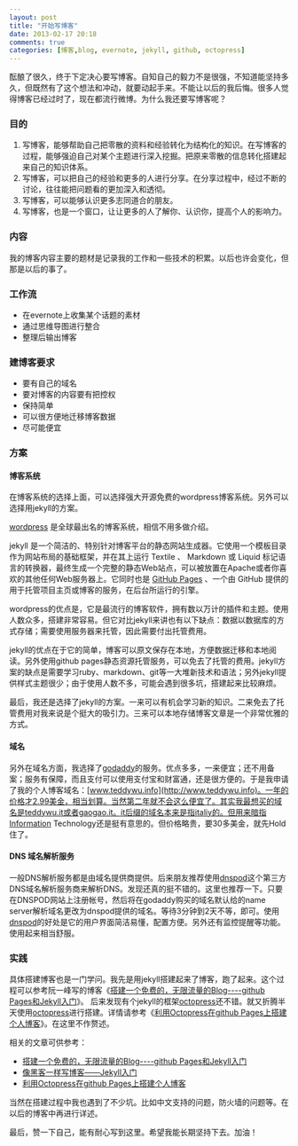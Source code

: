 ```yaml
---
layout: post
title: "开始写博客"
date: 2013-02-17 20:18
comments: true
categories: [博客,blog, evernote, jekyll, github, octopress]
---
```


酝酿了很久，终于下定决心要写博客。自知自己的毅力不是很强，不知道能坚持多久，但既然有了这个想法和冲动，就要动起手来。不能让以后的我后悔。很多人觉得博客已经过时了，现在都流行微博。为什么我还要写博客呢？
<!-- more -->
### 目的 ###

1. 写博客，能够帮助自己把零散的资料和经验转化为结构化的知识。在写博客的过程，能够强迫自己对某个主题进行深入挖掘。把原来零散的信息转化搭建起来自己的知识体系。
2. 写博客，可以把自己的经验和更多的人进行分享。在分享过程中，经过不断的讨论，往往能把问题看的更加深入和透彻。
3. 写博客，可以能够认识更多志同道合的朋友。
4. 写博客，也是一个窗口，让让更多的人了解你、认识你，提高个人的影响力。

### 内容 ###

我的博客内容主要的题材是记录我的工作和一些技术的积累。以后也许会变化，但那是以后的事了。

### 工作流

* 在evernote上收集某个话题的素材
* 通过思维导图进行整合
* 整理后输出博客

### 建博客要求 ###

* 要有自己的域名
* 要对博客的内容要有把控权
* 保持简单
* 可以很方便地迁移博客数据
* 尽可能便宜

### 方案 ###

#### 博客系统 ####
在博客系统的选择上面，可以选择强大开源免费的wordpress博客系统。另外可以选择用jekyll的方案。

[wordpress](http://cn.wordpress.org/) 是全球最出名的博客系统，相信不用多做介绍。

jekyll 是一个简洁的、特别针对博客平台的静态网站生成器。它使用一个模板目录作为网站布局的基础框架，并在其上运行 Textile 、 Markdown 或 Liquid 标记语言的转换器，最终生成一个完整的静态Web站点，可以被放置在Apache或者你喜欢的其他任何Web服务器上。它同时也是 [GitHub Pages](http://pages.github.com/) 、一个由 GitHub 提供的用于托管项目主页或博客的服务，在后台所运行的引擎。

wordpress的优点是，它是最流行的博客软件，拥有数以万计的插件和主题。使用人数众多，搭建非常容易。但它对比jekyll来讲也有以下缺点：数据以数据库的方式存储；需要使用服务器来托管，因此需要付出托管费用。

jekyll的优点在于它的简单，博客可以原文保存在本地，方便数据迁移和本地阅读。另外使用github pages静态资源托管服务，可以免去了托管的费用。jekyll方案的缺点是需要学习ruby、markdown、git等一大堆新技术和语法；另外jekyll提供样式主题很少；由于使用人数不多，可能会遇到很多坑，搭建起来比较麻烦。

最后，我还是选择了jekyll的方案。一来可以有机会学习新的知识。二来免去了托管费用对我来说是个挺大的吸引力。三来可以本地存储博客文章是一个非常优雅的方式。

#### 域名 ####
另外在域名方面，我选择了[godaddy](http://www.godaddy.com)的服务。优点多多，一来便宜；还不用备案；服务有保障，而且支付可以使用支付宝和财富通，还是很方便的。于是我申请了我的个人博客域名：[www.teddywu.info](http://www.teddywu.info)。一年的价格才2.99美金，相当划算。当然第二年就不会这么便宜了。其实我最想买的域名是teddywu.it或者gaogao.it。it后缀的域名本来是指italiy的。但用来暗指Information Technology还是挺有意思的。但价格略贵，要30多美金，就先Hold住了。

#### DNS 域名解析服务 ####
一般DNS解析服务都是由域名提供商提供。后来朋友推荐使用[dnspod](https://www.dnspod.cn)这个第三方DNS域名解析服务商来解析DNS。发现还真的挺不错的。这里也推荐一下。只要在DNSPOD网站上注册帐号，然后将在godaddy购买的域名默认给的name server解析域名更改为dnspod提供的域名。等待3分钟到2天不等，即可。使用[dnspod](https://www.dnspod.cn)的好处是它的用户界面简洁易懂，配置方便。另外还有监控提醒等功能。使用起来相当舒服。

### 实践 ###
具体搭建博客也是一门学问。我先是用jekyll搭建起来了博客，跑了起来。这个过程可以参考阮一峰写的博客《[搭建一个免费的，无限流量的Blog----github Pages和Jekyll入门](http://www.ruanyifeng.com/blog/2012/08/blogging_with_jekyll.html)》。 后来发现有个jekyll的框架[octopress](http://octopress.org/)还不错。就又折腾半天使用[octopress](http://octopress.org/)进行搭建。详情请参考《[利用Octopress在github Pages上搭建个人博客](http://easypi.github.com/blog/2013/01/05/using-octopress-to-setup-blog-on-github/)》。在这里不作赘述。

相关的文章可供参考：

* [搭建一个免费的，无限流量的Blog----github Pages和Jekyll入门](http://www.ruanyifeng.com/blog/2012/08/blogging_with_jekyll.html)
* [像黑客一样写博客——Jekyll入门](http://www.soimort.org/posts/101/)
* [利用Octopress在github Pages上搭建个人博客](http://easypi.github.com/blog/2013/01/05/using-octopress-to-setup-blog-on-github/)

当然在搭建过程中我也遇到了不少坑。比如中文支持的问题，防火墙的问题等。在以后的博客中再进行详述。

最后，赞一下自己，能有耐心写到这里。希望我能长期坚持下去。加油！
